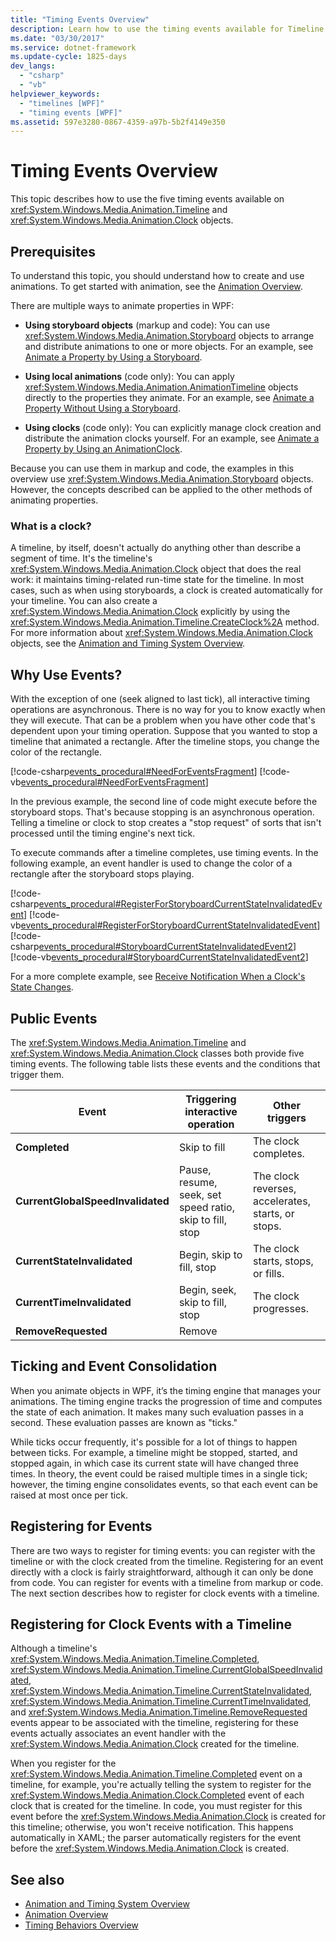 ```yaml
---
title: "Timing Events Overview"
description: Learn how to use the timing events available for Timeline and Clock objects.
ms.date: "03/30/2017"
ms.service: dotnet-framework
ms.update-cycle: 1825-days
dev_langs:
  - "csharp"
  - "vb"
helpviewer_keywords:
  - "timelines [WPF]"
  - "timing events [WPF]"
ms.assetid: 597e3280-0867-4359-a97b-5b2f4149e350
---
```

# Timing Events Overview

This topic describes how to use the five timing events available on <xref:System.Windows.Media.Animation.Timeline> and <xref:System.Windows.Media.Animation.Clock> objects.

## Prerequisites

To understand this topic, you should understand how to create and use animations. To get started with animation, see the [Animation Overview](animation-overview.md).

There are multiple ways to animate properties in WPF:

- **Using storyboard objects** (markup and code): You can use <xref:System.Windows.Media.Animation.Storyboard> objects to arrange and distribute animations to one or more objects. For an example, see [Animate a Property by Using a Storyboard](how-to-animate-a-property-by-using-a-storyboard.md).

- **Using local animations** (code only): You can apply <xref:System.Windows.Media.Animation.AnimationTimeline> objects directly to the properties they animate. For an example, see [Animate a Property Without Using a Storyboard](how-to-animate-a-property-without-using-a-storyboard.md).

- **Using clocks** (code only): You can explicitly manage clock creation and distribute the animation clocks yourself.  For an example, see [Animate a Property by Using an AnimationClock](how-to-animate-a-property-by-using-an-animationclock.md).

Because you can use them in markup and code, the examples in this overview use <xref:System.Windows.Media.Animation.Storyboard> objects. However, the concepts described can be applied to the other methods of animating properties.

### What is a clock?

A timeline, by itself, doesn't actually do anything other than describe a segment of time. It's the timeline's <xref:System.Windows.Media.Animation.Clock> object that does the real work: it maintains timing-related run-time state for the timeline. In most cases, such as when using storyboards, a clock is created automatically for your timeline. You can also create a <xref:System.Windows.Media.Animation.Clock> explicitly by using the <xref:System.Windows.Media.Animation.Timeline.CreateClock%2A> method. For more information about <xref:System.Windows.Media.Animation.Clock> objects, see the [Animation and Timing System Overview](animation-and-timing-system-overview.md).

## Why Use Events?

With the exception of one (seek aligned to last tick), all interactive timing operations are asynchronous. There is no way for you to know exactly when they will execute. That can be a problem when you have other code that's dependent upon your timing operation. Suppose that you wanted to stop a timeline that animated a rectangle. After the timeline stops, you change the color of the rectangle.

[!code-csharp[events_procedural#NeedForEventsFragment](~/samples/snippets/csharp/VS_Snippets_Wpf/events_procedural/CSharp/EventExample.cs#needforeventsfragment)]
[!code-vb[events_procedural#NeedForEventsFragment](~/samples/snippets/visualbasic/VS_Snippets_Wpf/events_procedural/VisualBasic/EventExample.vb#needforeventsfragment)]

In the previous example, the second line of code might execute before the storyboard stops. That's because stopping is an asynchronous operation. Telling a timeline or clock to stop creates a "stop request" of sorts that isn't processed until the timing engine's next tick.

To execute commands after a timeline completes, use timing events. In the following example, an event handler is used to change the color of a rectangle after the storyboard stops playing.

[!code-csharp[events_procedural#RegisterForStoryboardCurrentStateInvalidatedEvent](~/samples/snippets/csharp/VS_Snippets_Wpf/events_procedural/CSharp/EventExample.cs#registerforstoryboardcurrentstateinvalidatedevent)]
[!code-vb[events_procedural#RegisterForStoryboardCurrentStateInvalidatedEvent](~/samples/snippets/visualbasic/VS_Snippets_Wpf/events_procedural/VisualBasic/EventExample.vb#registerforstoryboardcurrentstateinvalidatedevent)]
[!code-csharp[events_procedural#StoryboardCurrentStateInvalidatedEvent2](~/samples/snippets/csharp/VS_Snippets_Wpf/events_procedural/CSharp/EventExample.cs#storyboardcurrentstateinvalidatedevent2)]
[!code-vb[events_procedural#StoryboardCurrentStateInvalidatedEvent2](~/samples/snippets/visualbasic/VS_Snippets_Wpf/events_procedural/VisualBasic/EventExample.vb#storyboardcurrentstateinvalidatedevent2)]

For a more complete example, see [Receive Notification When a Clock's State Changes](how-to-receive-notification-when-clock-state-changes.md).

## Public Events

The <xref:System.Windows.Media.Animation.Timeline> and <xref:System.Windows.Media.Animation.Clock> classes both provide five timing events. The following table lists these events and the conditions that trigger them.

|Event|Triggering interactive operation|Other triggers|
|-----------|--------------------------------------|--------------------|
|**Completed**|Skip to fill|The clock completes.|
|**CurrentGlobalSpeedInvalidated**|Pause, resume, seek, set speed ratio, skip to fill, stop|The clock reverses, accelerates, starts, or stops.|
|**CurrentStateInvalidated**|Begin, skip to fill, stop|The clock starts, stops, or fills.|
|**CurrentTimeInvalidated**|Begin, seek, skip to fill, stop|The clock progresses.|
|**RemoveRequested**|Remove||

## Ticking and Event Consolidation

When you animate objects in WPF, it’s the timing engine that manages your animations. The timing engine tracks the progression of time and computes the state of each animation. It makes many such evaluation passes in a second. These evaluation passes are known as "ticks."

While ticks occur frequently, it's possible for a lot of things to happen between ticks. For example, a timeline might be stopped, started, and stopped again, in which case its current state will have changed three times. In theory, the event could be raised multiple times in a single tick; however, the timing engine consolidates events, so that each event can be raised at most once per tick.

## Registering for Events

There are two ways to register for timing events: you can register with the timeline or with the clock created from the timeline. Registering for an event directly with a clock is fairly straightforward, although it can only be done from code. You can register for events with a timeline from markup or code. The next section describes how to register for clock events with a timeline.

<a name="registeringforclockeventswithatimeline"></a>

## Registering for Clock Events with a Timeline

Although a timeline's <xref:System.Windows.Media.Animation.Timeline.Completed>, <xref:System.Windows.Media.Animation.Timeline.CurrentGlobalSpeedInvalidated>, <xref:System.Windows.Media.Animation.Timeline.CurrentStateInvalidated>, <xref:System.Windows.Media.Animation.Timeline.CurrentTimeInvalidated>, and <xref:System.Windows.Media.Animation.Timeline.RemoveRequested> events appear to be associated with the timeline, registering for these events actually associates an event handler with the <xref:System.Windows.Media.Animation.Clock> created for the timeline.

When you register for the <xref:System.Windows.Media.Animation.Timeline.Completed> event on a timeline, for example, you're actually telling the system to register for the <xref:System.Windows.Media.Animation.Clock.Completed> event of each clock that is created for the timeline. In code, you must register for this event before the <xref:System.Windows.Media.Animation.Clock> is created for this timeline; otherwise, you won't receive notification. This happens automatically in XAML; the parser automatically registers for the event before the <xref:System.Windows.Media.Animation.Clock> is created.

## See also

- [Animation and Timing System Overview](animation-and-timing-system-overview.md)
- [Animation Overview](animation-overview.md)
- [Timing Behaviors Overview](timing-behaviors-overview.md)
